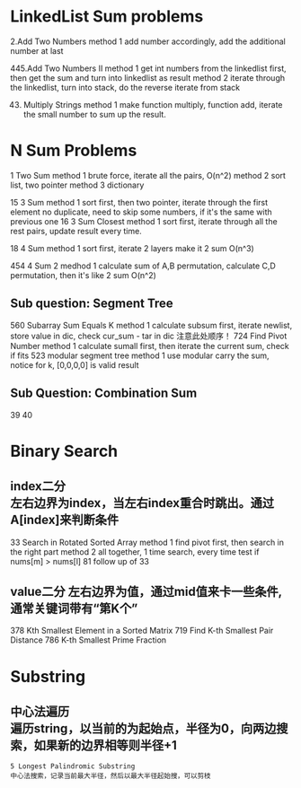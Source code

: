 LinkedList Sum problems
====
  2.Add Two Numbers
    method 1 add number accordingly, add the additional number at last
    
  445.Add Two Numbers II
    method 1 get int numbers from the linkedlist first, then get the sum and turn into linkedlist as result
    method 2 iterate through the linkedlist, turn into stack, do the reverse iterate from stack
  
  43. Multiply Strings
    method 1 make function multiply, function add, iterate the small number to sum up the result.

N Sum Problems
====
  1 Two Sum
    method 1 brute force, iterate all the pairs, O(n^2)
    method 2 sort list, two pointer
    method 3 dictionary
  
  15 3 Sum
    method 1 sort first, then two pointer, iterate through the first element
             no duplicate, need to skip some numbers, if it's the same with previous one
  16 3 Sum Closest
    method 1 sort first, iterate through all the rest pairs, update result every time.
  
  18 4 Sum
    method 1 sort first, iterate 2 layers make it 2 sum
    O(n^3)
  
  454 4 Sum 2
    medhod 1 calculate sum of A,B permutation, calculate C,D permutation, then it's like 2 sum
    O(n^2)
  
  Sub question: Segment Tree
  ----
  
  560 Subarray Sum Equals K
    method 1 calculate subsum first, iterate newlist, store value in dic, check cur_sum - tar in dic 注意此处顺序！
  724 Find Pivot Number
    method 1 calculate sumall first, then iterate the current sum, check if fits
  523 modular segment tree
    method 1 use modular carry the sum, notice for k, [0,0,0,0] is valid result
  
  Sub Question: Combination Sum
  ----
  39
  40 
  
Binary Search
====
  index二分  
  左右边界为index，当左右index重合时跳出。通过A[index]来判断条件
  ----
  33 Search in Rotated Sorted Array
    method 1 find pivot first, then search in the right part
    method 2 all together, 1 time search, every time test if nums[m] > nums[l]
  81 follow up of 33
  
  value二分
  左右边界为值，通过mid值来卡一些条件,通常关键词带有“第K个”
  ----
  378 Kth Smallest Element in a Sorted Matrix
  719 Find K-th Smallest Pair Distance
  786 K-th Smallest Prime Fraction
  

Substring
====
  中心法遍历  
  遍历string，以当前的为起始点，半径为0，向两边搜索，如果新的边界相等则半径+1
  ----
    5 Longest Palindromic Substring
    中心法搜索，记录当前最大半径，然后以最大半径起始搜，可以剪枝
